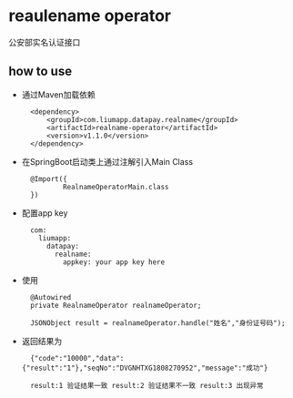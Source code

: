 # reaulename operator

公安部实名认证接口

## how to use

* 通过Maven加载依赖
        
        <dependency>
            <groupId>com.liumapp.datapay.realname</groupId>
            <artifactId>realname-operator</artifactId>
            <version>v1.1.0</version>
        </dependency>
        
* 在SpringBoot启动类上通过注解引入Main Class

        @Import({
                RealnameOperatorMain.class
        })        
        
* 配置app key

        com:
          liumapp:
            datapay:
              realname:
                appkey: your app key here
        
* 使用

        @Autowired
        private RealnameOperator realnameOperator;
        
        JSONObject result = realnameOperator.handle("姓名","身份证号码");
                       
* 返回结果为

        {"code":"10000","data":{"result":"1"},"seqNo":"DVGNHTXG1808270952","message":"成功"}
        
        result:1 验证结果一致 result:2 验证结果不一致 result:3 出现异常
    
    
